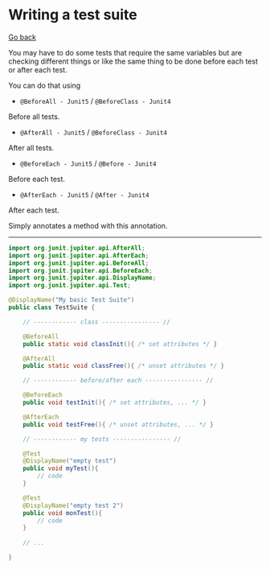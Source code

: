 # Writing a test suite

[Go back](../index.md#tests-with-junit)

You may have to do some tests that require the same variables but are checking different things or like the same thing to be done before each test or after each test.

You can do that using

* `@BeforeAll - Junit5` / `@BeforeClass - Junit4`
  
Before all tests.

* `@AfterAll - Junit5` / `@BeforeClass - Junit4`

After all tests.

* `@BeforeEach - Junit5` / `@Before - Junit4`
  
Before each test.

* `@AfterEach - Junit5` / `@After - Junit4`

After each test.

Simply annotates a method with this annotation.

<hr class="sr">

```java
import org.junit.jupiter.api.AfterAll;
import org.junit.jupiter.api.AfterEach;
import org.junit.jupiter.api.BeforeAll;
import org.junit.jupiter.api.BeforeEach;
import org.junit.jupiter.api.DisplayName;
import org.junit.jupiter.api.Test;

@DisplayName("My basic Test Suite")
public class TestSuite {

    // ------------ class ---------------- //

    @BeforeAll
    public static void classInit(){ /* set attributes */ }

    @AfterAll
    public static void classFree(){ /* unset attributes */ }

    // ------------ before/after each ---------------- //

    @BeforeEach
    public void testInit(){ /* set attributes, ... */ }

    @AfterEach
    public void testFree(){ /* unset attributes, ... */ }

    // ------------ my tests ---------------- //

    @Test
    @DisplayName("empty test")
    public void myTest(){
        // code
    }

    @Test
    @DisplayName("empty test 2")
    public void monTest(){
        // code
    }
    
    // ...

}
```